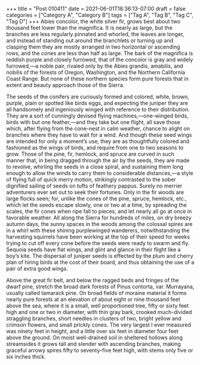 +++
title = "Post 010411"
date = 2021-06-01T18:36:13-07:00
draft = false
categories = ["Category A", "Category B"]
tags = ["Tag A", "Tag B", "Tag C", "Tag D"]
+++
Abies concolor, the white silver fir, grows best about two thousand feet lower than the magnifica. It is nearly as large, but the branches are less regularly pinnated and whorled, the leaves are longer, and instead of standing out around the branchlets or turning up and clasping them they are mostly arranged in two horizontal or ascending rows, and the cones are less than half as large. The bark of the magnifica is reddish purple and closely furrowed, that of the concolor is gray and widely furrowed,—a noble pair, rivaled only by the Abies grandis, amabilis, and nobilis of the forests of Oregon, Washington, and the Northern California Coast Range. But none of these northern species form pure forests that in extent and beauty approach those of the Sierra.

The seeds of the conifers are curiously formed and colored, white, brown, purple, plain or spotted like birds eggs, and expecting the juniper they are all handsomely and ingeniously winged with reference to their distribution. They are a sort of cunningly devised flying machines,—one-winged birds, birds with but one feather,—and they take but one flight, all save those which, after flying from the cone-nest in calm weather, chance to alight on branches where they have to wait for a wind. And though these seed wings are intended for only a moment’s use, they are as thoughtfully colored and fashioned as the wings of birds, and require from one to two seasons to grow. Those of the pine, fir, hemlock, and spruce are curved in such manner that, in being dragged through the air by the seeds, they are made to revolve, whirling the seeds in a close spiral, and sustaining them long enough to allow the winds to carry them to considerable distances,—a style of flying full of quick merry motion, strikingly contrasted to the sober dignified sailing of seeds on tufts of feathery pappus. Surely no merrier adventurers ever set out to seek their fortunes. Only in the fir woods are large flocks seen; for, unlike the cones of the pine, spruce, hemlock, etc., which let the seeds escape slowly, one or two at a time, by spreading the scales, the fir cones when ripe fall to pieces, and let nearly all go at once in favorable weather. All along the Sierra for hundreds of miles, on dry breezy autumn days, the sunny spaces in the woods among the colossal spires are in a whirl with these shining purplewinged wanderers, notwithstanding the harvesting squirrels have been working at the top of their speed for weeks trying to cut off every cone before the seeds were ready to swarm and fly. Sequoia seeds have flat wings, and glint and glance in their flight like a boy’s kite. The dispersal of juniper seeds is effected by the plum and cherry plan of hiring birds at the cost of their board, and thus obtaining the use of a pair of extra good wings.

Above the great fir belt, and below the ragged beds and fringes of the dwarf pine, stretch the broad dark forests of Pinus contorta, var. Murrayana, usually called tamarack pine. On broad fields of moraine material it forms nearly pure forests at an elevation of about eight or nine thousand feet above the sea, where it is a small, well proportioned tree, fifty or sixty feet high and one or two in diameter, with thin gray bark, crooked much-divided straggling branches, short needles in clusters of two, bright yellow and crimson flowers, and small prickly cones. The very largest I ever measured was ninety feet in height, and a little over six feet in diameter four feet above the ground. On moist well-drained soil in sheltered hollows along streamsides it grows tall and slender with ascending branches, making graceful arrowy spires fifty to seventy-five feet high, with stems only five or six inches thick.
